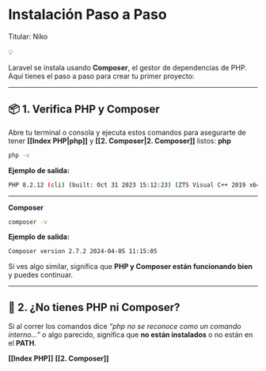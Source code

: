 # Instalación Paso a Paso

Titular: Niko

<aside>
💡

Laravel se instala usando **Composer**, el gestor de dependencias de PHP. Aquí tienes el paso a paso para crear tu primer proyecto:

</aside>

---

## 📦 1. Verifica PHP y Composer

Abre tu terminal o consola y ejecuta estos comandos para asegurarte de tener **[[Index PHP|php]]** y **[[2. Composer|2. Composer]]** listos:
**php**
```bash
php -v
```
**Ejemplo de salida:**
```bash
PHP 8.2.12 (cli) (built: Oct 31 2023 15:12:23) (ZTS Visual C++ 2019 x64)
```
---
**Composer**
```bash
composer -v
```
**Ejemplo de salida:**
```bash
Composer version 2.7.2 2024-04-05 11:15:05
```

Si ves algo similar, significa que **PHP y Composer están funcionando bien** y puedes continuar.

---

## 🧩 2. ¿No tienes PHP ni Composer?

Si al correr los comandos dice *“php no se reconoce como un comando interno…”* o algo parecido, significa que **no están instalados** o no están en el **PATH**.

**[[Index PHP]]**
**[[2. Composer]]**

